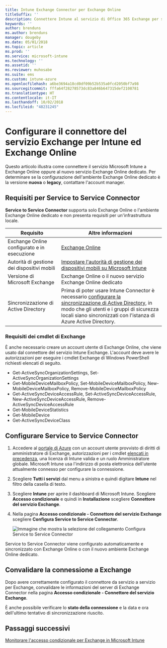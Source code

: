 ```yaml
---
title: Intune Exchange Connector per Exchange Online
titleSuffix: ''
description: Connettere Intune al servizio di Office 365 Exchange per supportare la gestione di dispositivi mobili (MDM) di Exchange ActiveSync.
keywords: ''
author: brenduns
ms.author: brenduns
manager: dougeby
ms.date: 05/01/2018
ms.topic: article
ms.prod: ''
ms.service: microsoft-intune
ms.technology: ''
ms.assetid: ''
ms.reviewer: muhosabe
ms.suite: ems
ms.custom: intune-azure
ms.openlocfilehash: a6be3694a18cd0df09b52b535a0fcd2050bf7a98
ms.sourcegitcommit: fffa64f28278573dc83a846b647315def2108781
ms.translationtype: HT
ms.contentlocale: it-IT
ms.lasthandoff: 10/02/2018
ms.locfileid: "48231245"
---
```

# <a name="configure-the-exchange-service-connector-for-intune-and-exchange-online"></a>Configurare il connettore del servizio Exchange per Intune ed Exchange Online

Questo articolo illustra come connettere il servizio Microsoft Intune a Exchange Online oppure al nuovo servizio Exchange Online dedicato. Per determinare se la configurazione dell'ambiente Exchange Online dedicato è la versione **nuova** o **legacy**, contattare l'account manager.

## <a name="service-to-service-connector-requirements"></a>Requisiti per Service to Service Connector
**Service to Service Connector** supporta solo Exchange Online o l'ambiente Exchange Online dedicato e non presenta requisiti per un'infrastruttura locale.


|              Requisito               |                                                                                                            Altre informazioni                                                                                                            |
|----------------------------------------|----------------------------------------------------------------------------------------------------------------------------------------------------------------------------------------------------------------------------------------|
| Exchange Online configurato e in esecuzione |                                                                                 [Exchange Online](https://technet.microsoft.com/library/jj200580.aspx)                                                                                 |
|   Autorità di gestione dei dispositivi mobili   |                                                       [Impostare l'autorità di gestione dei dispositivi mobili su Microsoft Intune](mdm-authority-set.md)                                                       |
|       Versione di Microsoft Exchange       |                                                                                      Exchange Online o il nuovo servizio Exchange Online dedicato                                                                                      |
|    Sincronizzazione di Active Directory    | Prima di poter usare Intune Connector è necessario [configurare la sincronizzazione di Active Directory](/intune/users-add), in modo che gli utenti e i gruppi di sicurezza locali siano sincronizzati con l'istanza di Azure Active Directory. |

### <a name="exchange-cmdlet-requirements"></a>Requisiti dei cmdlet di Exchange

È anche necessario creare un account utente di Exchange Online, che viene usato dal connettore del servizio Intune Exchange. L'account deve avere le autorizzazioni per eseguire i cmdlet Exchange di Windows PowerShell richiesti elencati di seguito.

 - Get-ActiveSyncOrganizationSettings, Set-ActiveSyncOrganizationSettings
 - Get-MobileDeviceMailboxPolicy, Set-MobileDeviceMailboxPolicy, New-MobileDeviceMailboxPolicy, Remove-MobileDeviceMailboxPolicy
 - Get-ActiveSyncDeviceAccessRule, Set-ActiveSyncDeviceAccessRule, New-ActiveSyncDeviceAccessRule, Remove-ActiveSyncDeviceAccessRule
 - Get-MobileDeviceStatistics
 - Get-MobileDevice
 - Get-ActiveSyncDeviceClass

## <a name="set-up-the-service-to-service-connector"></a>Configurare Service to Service Connector

1. Accedere al [portale di Azure](http://portal.azure.com) con un account utente provvisto di diritti di amministratore di Exchange, autorizzazioni per i cmdlet [elencati in precedenza](#exchange-cmdlet-requirements), una licenza di Intune valida e un ruolo Amministratore globale. Microsoft Intune usa l'indirizzo di posta elettronica dell'utente attualmente connesso per configurare la connessione.

2. Scegliere **Tutti i servizi** dal menu a sinistra e quindi digitare **Intune** nel filtro della casella di testo.

3. Scegliere **Intune** per aprire il dashboard di Microsoft Intune. Scegliere **Accesso condizionale** e quindi in **Installazione** scegliere **Connettore del servizio Exchange**.

4.  Nella pagina **Accesso condizionale - Connettore del servizio Exchange** scegliere **Configura Service to Service Connector**. 
   
     ![Immagine che mostra la selezione del collegamento Configura Service to Service Connector](media/exchange_service_connector.png)

Service to Service Connector viene configurato automaticamente e sincronizzato con Exchange Online o con il nuovo ambiente Exchange Online dedicato.

## <a name="validate-your-exchange-connection"></a>Convalidare la connessione a Exchange

Dopo avere correttamente configurato il connettore da servizio a servizio per Exchange, convalidare le informazioni del server di Exchange Connector nella pagina **Accesso condizionale - Connettore del servizio Exchange**.

È anche possibile verificare lo **stato della connessione** e la data e ora dell'ultimo tentativo di sincronizzazione riuscito.

## <a name="next-steps"></a>Passaggi successivi
[Monitorare l'accesso condizionale per Exchange in Microsoft Intune](conditional-access-exchange-monitor.md)